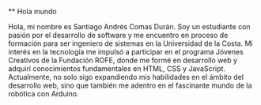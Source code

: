 
** Hola mundo

Hola, mi nombre es Santiago Andrés Comas Durán. Soy un estudiante con pasión por el desarrollo de software y me encuentro en proceso de formación para ser ingeniero de sistemas en la Universidad de la Costa. Mi interés en la tecnología me impulsó a participar en el programa Jóvenes Creativos de la Fundación ROFE, donde me formé en desarrollo web y adquirí conocimientos fundamentales en HTML, CSS y JavaScript. Actualmente, no solo sigo expandiendo mis habilidades en el ámbito del desarrollo web, sino que también me adentro en el fascinante mundo de la robótica con Arduino.
<!---
SantiagoComas07/SantiagoComas07 is a ✨ special ✨ repository because its `README.md` (this file) appears on your GitHub profile.
You can click the Preview link to take a look at your changes.
--->
